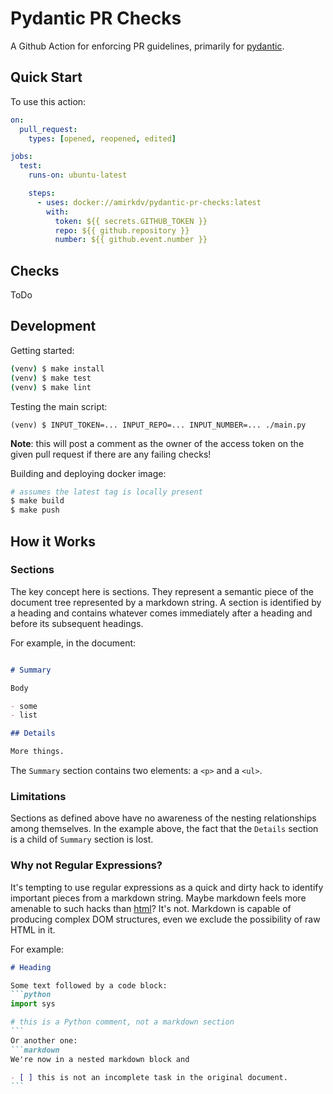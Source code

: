 # Pydantic PR Checks

A Github Action for enforcing PR guidelines, primarily for [pydantic].

[pydantic]: https://github.com/samuelcolvin/pydantic

## Quick Start

To use this action:

```yml
on:
  pull_request:
    types: [opened, reopened, edited]

jobs:
  test:
    runs-on: ubuntu-latest

    steps:
      - uses: docker://amirkdv/pydantic-pr-checks:latest
        with:
          token: ${{ secrets.GITHUB_TOKEN }}
          repo: ${{ github.repository }}
          number: ${{ github.event.number }}
```

## Checks

ToDo

## Development

Getting started:
```sh
(venv) $ make install
(venv) $ make test
(venv) $ make lint
```

Testing the main script:
```
(venv) $ INPUT_TOKEN=... INPUT_REPO=... INPUT_NUMBER=... ./main.py
```

**Note**: this will post a comment as the owner of the access token on the given
pull request if there are any failing checks!

Building and deploying docker image:
```sh
# assumes the latest tag is locally present
$ make build
$ make push
```

## How it Works

### Sections

The key concept here is sections. They represent a semantic piece of the
document tree represented by a markdown string. A section is identified by a
heading and contains whatever comes immediately after a heading and before its
subsequent headings.

For example, in the document:
```markdown

# Summary

Body

- some
- list

## Details

More things.
```
The `Summary` section contains two elements: a `<p>` and a `<ul>`.

### Limitations

Sections as defined above have no awareness of the nesting relationships among
themselves. In the example above, the fact that the `Details` section is a child
of `Summary` section is lost.

### Why not Regular Expressions?

It's tempting to use regular expressions as a quick and dirty hack to identify
important pieces from a markdown string. Maybe markdown feels more amenable to
such hacks than [html]? It's not. Markdown is capable of producing complex DOM
structures, even we exclude the possibility of raw HTML in it.

[html]: https://stackoverflow.com/a/1732454

For example:

~~~markdown
# Heading

Some text followed by a code block:
```python
import sys

# this is a Python comment, not a markdown section
```
Or another one:
```markdown
We're now in a nested markdown block and

- [ ] this is not an incomplete task in the original document.
```
~~~
